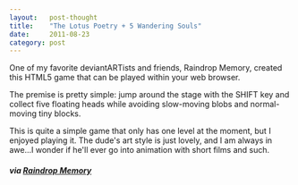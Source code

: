 ```yaml
---
layout:   post-thought
title:    "The Lotus Poetry + 5 Wandering Souls"
date:     2011-08-23
category: post
---
```


One of my favorite deviantARTists and friends, Raindrop Memory, created this HTML5 game that can be played within your web browser.

The premise is pretty simple: jump around the stage with the SHIFT key and collect five floating heads while avoiding slow-moving blobs and normal-moving tiny blocks.

This is quite a simple game that only has one level at the moment, but I enjoyed playing it. The dude's art style is just lovely, and I am always in awe...I wonder if he'll ever go into animation with short films and such.

##### via [Raindrop Memory](http://dl.dropbox.com/u/363243/Construct%20Game/2011_8_TongHBD/index.html)